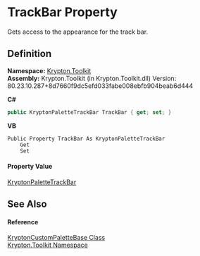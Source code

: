 # TrackBar Property


Gets access to the appearance for the track bar.



## Definition
**Namespace:** <a href="79d2eac2-21f4-54ff-7552-b20c33c30600.md">Krypton.Toolkit</a>  
**Assembly:** Krypton.Toolkit (in Krypton.Toolkit.dll) Version: 80.23.10.287+8d7660f9dc5efd033fabe008ebfb904beab6d444

**C#**
``` C#
public KryptonPaletteTrackBar TrackBar { get; set; }
```
**VB**
``` VB
Public Property TrackBar As KryptonPaletteTrackBar
	Get
	Set
```



#### Property Value
<a href="09d1ba26-06c7-6c75-0779-60a31e8f7267.md">KryptonPaletteTrackBar</a>

## See Also


#### Reference
<a href="19e895c2-5326-25bf-d4bb-c7367f234f77.md">KryptonCustomPaletteBase Class</a>  
<a href="79d2eac2-21f4-54ff-7552-b20c33c30600.md">Krypton.Toolkit Namespace</a>  
